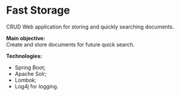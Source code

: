 # Fast Storage

CRUD Web application for storing and quickly searching documents.

__Main objective:__ <br/>
Сreate and store documents for future quick search.

__Technologies:__ 
* Spring Boot;
* Apache Solr;
* Lombok;
* Log4j for logging.
